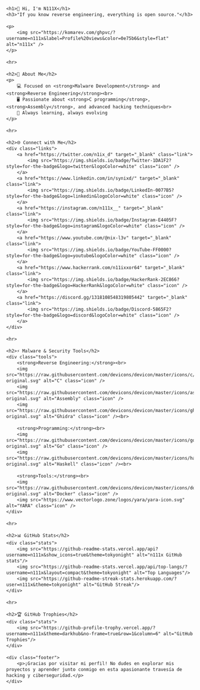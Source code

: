 

    <h1>👋 Hi, I'm N111X</h1>
    <h3>"If you know reverse engineering, everything is open source."</h3>

    <p>
        <img src="https://komarev.com/ghpvc/?username=n111x&label=Profile%20views&color=0e75b6&style=flat" alt="n111x" />
    </p>

    <hr>

    <h2>🧠 About Me</h2>
    <p>
        💻 Focused on <strong>Malware Development</strong> and <strong>Reverse Engineering</strong><br>
        🖥️ Passionate about <strong>C programming</strong>, <strong>Assembly</strong>, and advanced hacking techniques<br>
        🚀 Always learning, always evolving
    </p>

    <hr>

    <h2>🌐 Connect with Me</h2>
    <div class="links">
        <a href="https://twitter.com/n1ix_d" target="_blank" class="link">
            <img src="https://img.shields.io/badge/Twitter-1DA1F2?style=for-the-badge&logo=twitter&logoColor=white" class="icon" />
        </a>
        <a href="https://www.linkedin.com/in/synixd/" target="_blank" class="link">
            <img src="https://img.shields.io/badge/LinkedIn-0077B5?style=for-the-badge&logo=linkedin&logoColor=white" class="icon" />
        </a>
        <a href="https://instagram.com/n111x__" target="_blank" class="link">
            <img src="https://img.shields.io/badge/Instagram-E4405F?style=for-the-badge&logo=instagram&logoColor=white" class="icon" />
        </a>
        <a href="https://www.youtube.com/@nix-l3v" target="_blank" class="link">
            <img src="https://img.shields.io/badge/YouTube-FF0000?style=for-the-badge&logo=youtube&logoColor=white" class="icon" />
        </a>
        <a href="https://www.hackerrank.com/n11ixxor64" target="_blank" class="link">
            <img src="https://img.shields.io/badge/HackerRank-2EC866?style=for-the-badge&logo=HackerRank&logoColor=white" class="icon" />
        </a>
        <a href="https://discord.gg/1318108548319805442" target="_blank" class="link">
            <img src="https://img.shields.io/badge/Discord-5865F2?style=for-the-badge&logo=discord&logoColor=white" class="icon" />
        </a>
    </div>

    <hr>

    <h2>⚡ Malware & Security Tools</h2>
    <div class="tools">
        <strong>Reverse Engineering:</strong><br>
        <img src="https://raw.githubusercontent.com/devicons/devicon/master/icons/c/c-original.svg" alt="C" class="icon" />
        <img src="https://raw.githubusercontent.com/devicons/devicon/master/icons/assembly/assembly-original.svg" alt="Assembly" class="icon" />
        <img src="https://raw.githubusercontent.com/devicons/devicon/master/icons/ghidra/ghidra-original.svg" alt="Ghidra" class="icon" /><br>
        
        <strong>Programming:</strong><br>
        <img src="https://raw.githubusercontent.com/devicons/devicon/master/icons/go/go-original.svg" alt="Go" class="icon" />
        <img src="https://raw.githubusercontent.com/devicons/devicon/master/icons/haskell/haskell-original.svg" alt="Haskell" class="icon" /><br>
        
        <strong>Tools:</strong><br>
        <img src="https://raw.githubusercontent.com/devicons/devicon/master/icons/docker/docker-original.svg" alt="Docker" class="icon" />
        <img src="https://www.vectorlogo.zone/logos/yara/yara-icon.svg" alt="YARA" class="icon" />
    </div>

    <hr>

    <h2>📊 GitHub Stats</h2>
    <div class="stats">
        <img src="https://github-readme-stats.vercel.app/api?username=n111x&show_icons=true&theme=tokyonight" alt="n111x GitHub stats"/>
        <img src="https://github-readme-stats.vercel.app/api/top-langs/?username=n111x&layout=compact&theme=tokyonight" alt="Top Languages"/>
        <img src="https://github-readme-streak-stats.herokuapp.com/?user=n111x&theme=tokyonight" alt="GitHub Streak"/>
    </div>

    <hr>

    <h2>🏆 GitHub Trophies</h2>
    <div class="stats">
        <img src="https://github-profile-trophy.vercel.app/?username=n111x&theme=darkhub&no-frame=true&row=1&column=6" alt="GitHub Trophies"/>
    </div>

    <div class="footer">
        <p>¡Gracias por visitar mi perfil! No dudes en explorar mis proyectos y aprender junto conmigo en esta apasionante travesía de hacking y ciberseguridad.</p>
    </div>
